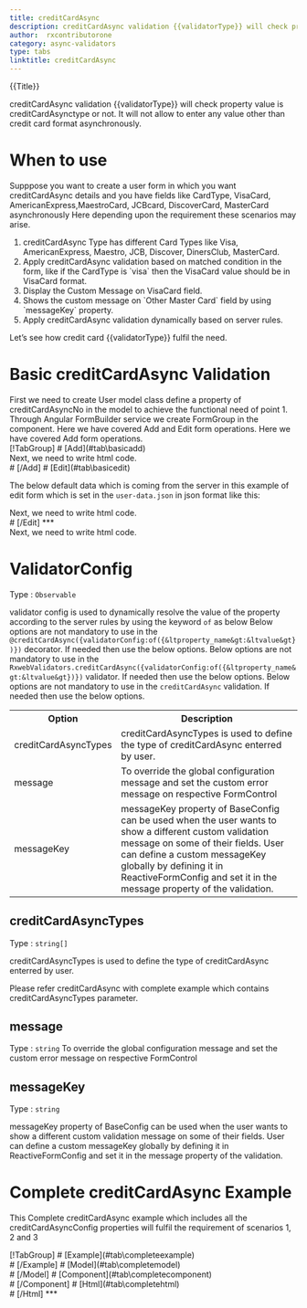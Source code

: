 ```yaml
---
title: creditCardAsync
description: creditCardAsync validation {{validatorType}} will check property value is creditCardAsynctype or not. It will not allow to enter any value other than credit card format.
author:  rxcontributorone
category: async-validators
type: tabs
linktitle: creditCardAsync
---
```


<div class="title-bar top_title"><p>{{Title}}</p></div> <div class="title-bar"><p>creditCardAsync validation {{validatorType}} will check property value is creditCardAsynctype or not. It will not allow to enter any value other than credit card format asynchronously.</p></div>

# When to use
Supppose you want to create a user form in which you want creditCardAsync details and you have fields like CardType, VisaCard, AmericanExpress,MaestroCard, JCBcard, DiscoverCard, MasterCard asynchronously Here depending upon the requirement these scenarios may arise.

<ol class='showHideElement'>  
    <li>creditCardAsync Type has different Card Types like Visa, AmericanExpress, Maestro, JCB, Discover, DinersClub, MasterCard.</li>
    <li>Apply creditCardAsync validation based on matched condition in the form, like if the CardType  is `visa` then the VisaCard value should be in VisaCard format.</li>
    <li>Display the Custom Message on VisaCard field.  </li>
    <li>Shows the custom message on `Other Master Card` field by using `messageKey` property.</li>
    <data-scope scope="['decorator','validator']">
      <li>Apply creditCardAsync validation dynamically based on server rules.</li>
    </data-scope>
</ol>

Let’s see how credit card {{validatorType}} fulfil the need.

# Basic creditCardAsync Validation
<data-scope scope="['decorator','template-driven-directives','template-driven-decorators']">
First we need to create User model class define a property of creditCardAsyncNo in the model to achieve the functional need of point 1.
<div component="app-code" key="creditCardAsync-add-model"></div> 
</data-scope>
Through Angular FormBuilder service we create FormGroup in the component.
<data-scope scope="['decorator']">
Here we have covered Add and Edit form operations. 
</data-scope>

<data-scope scope="['validator','template-driven-directives','template-driven-decorators']">
Here we have covered Add form operations. 
</data-scope>

<data-scope scope="['decorator']">
<div component="app-tabs" key="basic-operations"></div>
[!TabGroup]
# [Add](#tab\basicadd)
<div component="app-code" key="creditCardAsync-add-component"></div> 
Next, we need to write html code.
<div component="app-code" key="creditCardAsync-add-html"></div> 
<div component="app-example-runner" ref-component="app-creditCardAsync-add"></div>
# [/Add]
# [Edit](#tab\basicedit)
<div component="app-code" key="creditCardAsync-edit-component"></div> 

The below default data which is coming from the server in this example of edit form which is set in the `user-data.json` in json format like this:
<div component="app-code" key="creditCardAsync-edit-json"></div> 
Next, we need to write html code.
<div component="app-code" key="creditCardAsync-edit-html"></div>
<div component="app-example-runner" ref-component="app-creditCardAsync-edit"></div>
# [/Edit]
***
</data-scope>

<data-scope scope="['validator','template-driven-directives','template-driven-decorators']">
<div component="app-code" key="creditCardAsync-add-component"></div> 
Next, we need to write html code.
<div component="app-code" key="creditCardAsync-add-html"></div> 
<div component="app-example-runner" ref-component="app-creditCardAsync-add"></div>
</data-scope>

# ValidatorConfig
Type : `Observable`

validator config is used to dynamically resolve the value of the property according to the server rules by using the keyword `of` as below 
<data-scope scope="['decorator']">
Below options are not mandatory to use in the `@creditCardAsync({validatorConfig:of({&ltproperty_name&gt:&ltvalue&gt})})` decorator. If needed then use the below options.
</data-scope>
<data-scope scope="['validator']">
Below options are not mandatory to use in the `RxwebValidators.creditCardAsync({validatorConfig:of({&ltproperty_name&gt:&ltvalue&gt})})` validator. If needed then use the below options.
</data-scope>
<data-scope scope="['template-driven-directives','template-driven-decorators']">
Below options are not mandatory to use in the `creditCardAsync` validation. If needed then use the below options.
</data-scope>

<table class="table table-bordered table-striped showHideElement">
<tr><th>Option</th><th>Description</th></tr>
<tr><td><a (click)='scrollTo("#creditCardAsyncTypes")' title="creditCardAsyncTypes">creditCardAsyncTypes</a></td><td>creditCardAsyncTypes is used to define the type of creditCardAsync enterred by user.</td></tr>
<tr><td><a  (click)='scrollTo("#message")' title="message">message</a></td><td>To override the global configuration message and set the custom error message on respective FormControl</td></tr>
<tr><td><a (click)='scrollTo("#messageKey")' title="messageKey">messageKey</a></td><td>messageKey property of BaseConfig can be used when the user wants to show a different custom validation message on some of their fields. User can define a custom messageKey globally by defining it in ReactiveFormConfig and set it in the message property of the validation.</td></tr>
</table>


## creditCardAsyncTypes 
Type :  `string[]` 

creditCardAsyncTypes is used to define the type of creditCardAsync enterred by user.

<div component="app-code" key="creditCardAsync-creditCardAsyncTypesExample-model"></div> 
Please refer creditCardAsync with complete example which contains creditCardAsyncTypes parameter.

## message 
Type :  `string` 
To override the global configuration message and set the custom error message on respective FormControl 

<div component="app-code" key="creditCardAsync-messageExample-model"></div>
<div component="app-example-runner" ref-component="app-creditCardAsync-message" title="creditCardAsync {{validatorType}} with message" key="message"></div>

## messageKey
Type : `string`

messageKey property of BaseConfig can be used when the user wants to show a different custom validation message on some of their fields. User can define a custom messageKey globally by defining it in ReactiveFormConfig and set it in the message property of the validation.

<div component="app-code" key="creditCardAsync-messageKeyExample-model"></div> 
<div component="app-example-runner" ref-component="app-creditCardAsync-messageKey" title="creditCardAsync {{validatorType}} with messageKey" key="messageKey"></div>

# Complete creditCardAsync Example

This Complete creditCardAsync example which includes all the creditCardAsyncConfig properties will fulfil the requirement of scenarios 1, 2 and 3 

<div component="app-tabs" key="complete"></div>
[!TabGroup]
# [Example](#tab\completeexample)
<div component="app-example-runner" ref-component="app-creditCardAsync-complete"></div>
# [/Example]
<data-scope scope="['decorator','template-driven-directives','template-driven-decorators']">
# [Model](#tab\completemodel)
<div component="app-code" key="creditCardAsync-complete-model"></div> 
# [/Model]
</data-scope>
# [Component](#tab\completecomponent)
<div component="app-code" key="creditCardAsync-complete-component"></div> 
# [/Component]
# [Html](#tab\completehtml)
<div component="app-code" key="creditCardAsync-complete-html"></div> 
# [/Html]
***

